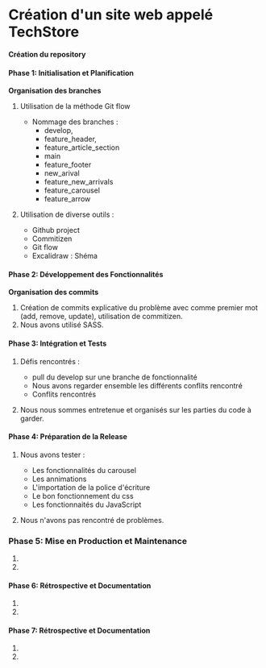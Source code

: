 # Création d'un site web appelé TechStore

**Création du repository**

#### Phase 1: Initialisation et Planification

**Organisation des branches**

1. Utilisation de la méthode Git flow

   - Nommage des branches :
     - develop,
     - feature_header,
     - feature_article_section
     - main
     - feature_footer
     - new_arival
     - feature_new_arrivals
     - feature_carousel
     - feature_arrow

2. Utilisation de diverse outils :
   - Github project
   - Commitizen
   - Git flow
   - Excalidraw : Shéma

#### Phase 2: Développement des Fonctionnalités

**Organisation des commits**

1. Création de commits explicative du problème avec comme premier mot (add, remove, update), utilisation de commitizen.
2. Nous avons utilisé SASS.

#### Phase 3: Intégration et Tests

1. Défis rencontrés :
    - pull du develop sur une branche de fonctionnalité
    - Nous avons regarder ensemble les différents conflits rencontré
    - Conflits rencontrés

2. Nous nous sommes entretenue et organisés sur les parties du code à garder.

#### Phase 4: Préparation de la Release

1. Nous avons tester :
   - Les fonctionnalités du carousel
   - Les annimations
   - L'importation de la police d'écriture
   - Le bon fonctionnement du css
   - Les fonctionnaités du JavaScript

2. Nous n'avons pas rencontré de problèmes.

### Phase 5: Mise en Production et Maintenance

1. 

2. 

#### Phase 6: Rétrospective et Documentation

1. 

2. 

#### Phase 7: Rétrospective et Documentation

1. 

2. 